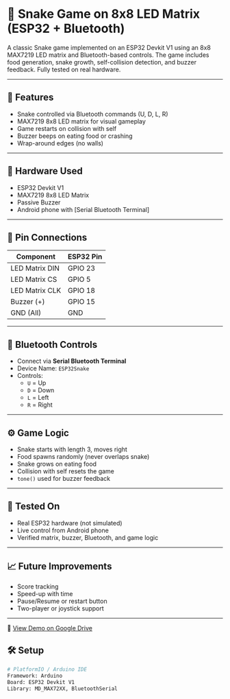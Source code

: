 # 🐍 Snake Game on 8x8 LED Matrix (ESP32 + Bluetooth)

A classic Snake game implemented on an ESP32 Devkit V1 using an 8x8 MAX7219 LED matrix and Bluetooth-based controls. The game includes food generation, snake growth, self-collision detection, and buzzer feedback. Fully tested on real hardware.

---

## 🎯 Features

- Snake controlled via Bluetooth commands (U, D, L, R)
- MAX7219 8x8 LED matrix for visual gameplay
- Game restarts on collision with self
- Buzzer beeps on eating food or crashing
- Wrap-around edges (no walls)

---

## 🧰 Hardware Used

- ESP32 Devkit V1  
- MAX7219 8x8 LED Matrix  
- Passive Buzzer  
- Android phone with [Serial Bluetooth Terminal]

---

## 🔌 Pin Connections

| Component     | ESP32 Pin |
|---------------|-----------|
| LED Matrix DIN| GPIO 23   |
| LED Matrix CS | GPIO 5    |
| LED Matrix CLK| GPIO 18   |
| Buzzer (+)    | GPIO 15   |
| GND (All)     | GND       |

---

## 📲 Bluetooth Controls

- Connect via **Serial Bluetooth Terminal**
- Device Name: `ESP32Snake`
- Controls:
  - `U` = Up
  - `D` = Down
  - `L` = Left
  - `R` = Right

---

## ⚙️ Game Logic

- Snake starts with length 3, moves right
- Food spawns randomly (never overlaps snake)
- Snake grows on eating food
- Collision with self resets the game
- `tone()` used for buzzer feedback

---

## 🧪 Tested On

- Real ESP32 hardware (not simulated)
- Live control from Android phone
- Verified matrix, buzzer, Bluetooth, and game logic

---

## 📈 Future Improvements

- Score tracking
- Speed-up with time
- Pause/Resume or restart button
- Two-player or joystick support

---

🎥 [View Demo on Google Drive](https://drive.google.com/file/d/1OYQVFlwMawgpuAFgyrmFXFeG0MBdqrK4/view?usp=drivesdk)


## 🛠️ Setup

```bash
# PlatformIO / Arduino IDE
Framework: Arduino  
Board: ESP32 Devkit V1  
Library: MD_MAX72XX, BluetoothSerial



